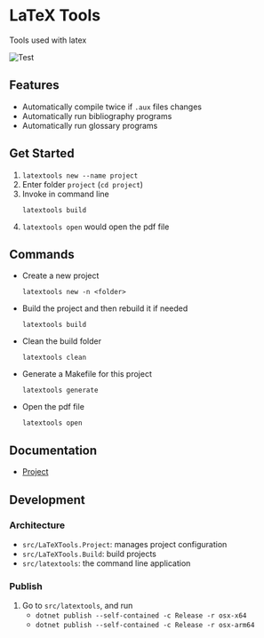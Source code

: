 # LaTeX Tools

Tools used with latex

![Test](https://github.com/Zehua-Chen/latextools/actions/workflows/test.yml/badge.svg)

## Features

- Automatically compile twice if `.aux` files changes
- Automatically run bibliography programs
- Automatically run glossary programs

## Get Started

1. `latextools new --name project`
2. Enter folder `project` (`cd project`)
3. Invoke in command line
   ```
   latextools build
   ```
4. `latextools open` would open the pdf file

## Commands

- Create a new project
  ```
  latextools new -n <folder>
  ```
- Build the project and then rebuild it if needed
  ```
  latextools build
  ```
- Clean the build folder
  ```
  latextools clean
  ```
- Generate a Makefile for this project
  ```
  latextools generate
  ```
- Open the pdf file
  ```
  latextools open
  ```

## Documentation

- [Project](docs/Project.md)

## Development

### Architecture

- `src/LaTeXTools.Project`: manages project configuration
- `src/LaTeXTools.Build`: build projects
- `src/latextools`: the command line application

### Publish

1. Go to `src/latextools`, and run
   - `dotnet publish --self-contained -c Release -r osx-x64`
   - `dotnet publish --self-contained -c Release -r osx-arm64`
